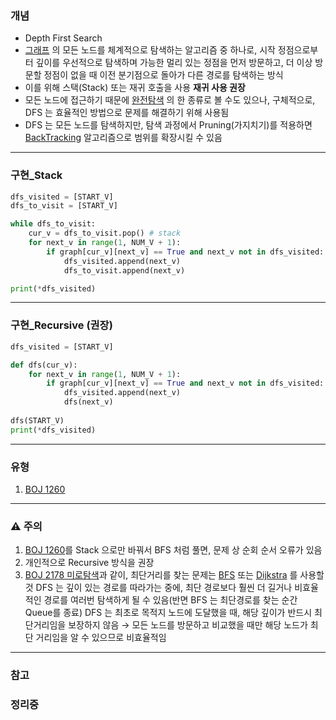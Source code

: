 ### 개념

* Depth First Search
* [그래프](wip%20Graph.md) 의 모든 노드를 체계적으로 탐색하는 알고리즘 중 하나로, 시작 정점으로부터 깊이를 우선적으로 탐색하며 가능한 멀리 있는 정점을 먼저 방문하고, 더 이상 방문할 정점이 없을 때 이전 분기점으로 돌아가 다른 경로를 탐색하는 방식
* 이를 위해 스택(Stack) 또는 재귀 호출을 사용
  **재귀 사용 권장**
*  모든 노드에 접근하기 때문에 [완전탐색](wip%20ExhaustiveSearch.md) 의 한 종류로 볼 수도 있으나, 구체적으로, DFS 는 효율적인 방법으로 문제를 해결하기 위해 사용됨
* DFS 는 모든 노드를 탐색하지만, 탐색 과정에서 Pruning(가지치기)를 적용하면 [BackTracking](BackTracking.md) 알고리즘으로 범위를 확장시킬 수 있음


---
### 구현_Stack

```Python
dfs_visited = [START_V]
dfs_to_visit = [START_V]

while dfs_to_visit:
	cur_v = dfs_to_visit.pop() # stack
	for next_v in range(1, NUM_V + 1):
		if graph[cur_v][next_v] == True and next_v not in dfs_visited:
			dfs_visited.append(next_v)
			dfs_to_visit.append(next_v)

print(*dfs_visited)
```


---
### 구현_Recursive (권장)

```Python
dfs_visited = [START_V]

def dfs(cur_v):
	for next_v in range(1, NUM_V + 1):
		if graph[cur_v][next_v] == True and next_v not in dfs_visited:
			dfs_visited.append(next_v)
			dfs(next_v)
			
dfs(START_V)
print(*dfs_visited)
```


---
### 유형

1. [BOJ 1260](https://www.acmicpc.net/problem/1260)


---
### ⚠️ 주의

1. [BOJ 1260](https://www.acmicpc.net/problem/1260)를 Stack 으로만 바꿔서 BFS 처럼 풀면, 문제 상 순회 순서 오류가 있음
2. 개인적으로 Recursive 방식을 권장
3. [BOJ 2178 미로탐색](https://www.acmicpc.net/problem/2178)과 같이, 최단거리를 찾는 문제는 [BFS](BFS.md) 또는 [Dijkstra](Dijkstra.md) 를 사용할 것
   DFS 는 깊이 있는 경로를 따라가는 중에, 최단 경로보다 훨씬 더 길거나 비효율적인 경로를 여러번 탐색하게 될 수 있음(반면 BFS 는 최단경로를 찾는 순간 Queue를 종료)
   DFS 는 최초로 목적지 노드에 도달했을 때, 해당 깊이가 반드시 최단거리임을 보장하지 않음 → 모든 노드를 방문하고 비교했을 때만 해당 노드가 최단 거리임을 알 수 있으므로 비효율적임


---
### 참고

### 정리중